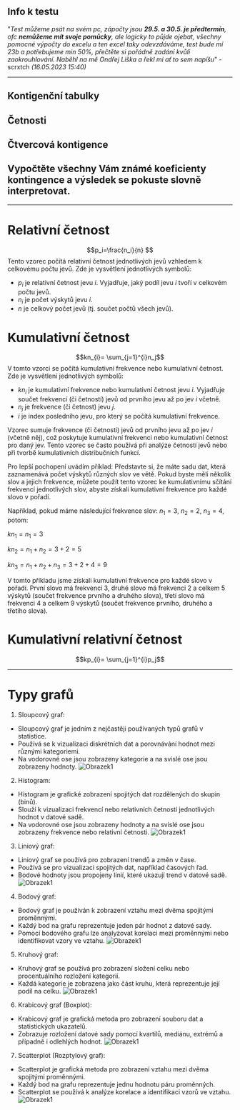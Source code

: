 ## Info k testu

"*Test můžeme psát na svém pc, zápočty jsou **29.5. a 30.5. je předtermín**, ofc **nemůžeme mít svoje pomůcky**, ale logicky to půjde ojebat, všechny pomocné výpočty do excelu a ten excel taky odevzdáváme, test bude mí 23b a potřebujeme min 50%, přečtěte si pořádně zadání kvůli zaokrouhlování. Naběhl na mě Ondřej Liška a řekl mi ať to sem napíšu*" - scrxtch *(16.05.2023 15:40)*

----

## Kontigenční tabulky 
## Četnosti
## Čtvercová kontigence
## Vypočtěte všechny Vám známé koeficienty kontingence a výsledek se pokuste slovně interpretovat. 

----
# Relativní četnost
$$p_i=\frac{n_i}{n} $$
Tento vzorec počítá relativní četnost jednotlivých jevů vzhledem k celkovému počtu jevů. Zde je vysvětlení jednotlivých symbolů:

- $p_i$ je relativní četnost jevu $i$. Vyjadřuje, jaký podíl jevu $i$ tvoří v celkovém počtu jevů.
- $n_i$ je počet výskytů jevu $i$.
- $n$ je celkový počet jevů (tj. součet počtů všech jevů).

# Kumulativní četnost
$$kn_{i}= \sum_{j=1}^{i}n_j$$
V tomto vzorci se počítá kumulativní frekvence nebo kumulativní četnost. Zde je vysvětlení jednotlivých symbolů:

- $kn_i$ je kumulativní frekvence nebo kumulativní četnost jevu $i$. Vyjadřuje součet frekvencí (či četností) jevů od prvního jevu až po jev $i$ včetně.
- $n_j$ je frekvence (či četnost) jevu $j$.
- $i$ je index posledního jevu, pro který se počítá kumulativní frekvence.

Vzorec sumuje frekvence (či četnosti) jevů od prvního jevu až po jev $i$ (včetně něj), což poskytuje kumulativní frekvenci nebo kumulativní četnost pro daný jev. Tento vzorec se často používá při analýze četností jevů nebo při tvorbě kumulativních distribučních funkcí.

Pro lepší pochopení uvádím příklad: Představte si, že máte sadu dat, která zaznamenává počet výskytů různých slov ve větě. Pokud byste měli několik slov a jejich frekvence, můžete použít tento vzorec ke kumulativnímu sčítání frekvencí jednotlivých slov, abyste získali kumulativní frekvence pro každé slovo v pořadí.

Například, pokud máme následující frekvence slov: $n_1 = 3$, $n_2 = 2$, $n_3 = 4$, potom:

$k n_1 = n_1 = 3$

$k n_2 = n_1 + n_2 = 3 + 2 = 5$

$k n_3 = n_1 + n_2 + n_3 = 3 + 2 + 4 = 9$

V tomto příkladu jsme získali kumulativní frekvence pro každé slovo v pořadí. První slovo má frekvenci 3, druhé slovo má frekvenci 2 a celkem 5 výskytů (součet frekvence prvního a druhého slova), třetí slovo má frekvenci 4 a celkem 9 výskytů (součet frekvence prvního, druhého a třetího slova).

# Kumulativní relativní četnost
$$kp_{i}= \sum_{j=1}^{i}p_j$$

-----
# Typy grafů
1. Sloupcový graf:
 - Sloupcový graf je jedním z nejčastěji používaných typů grafů v statistice.
 - Používá se k vizualizaci diskrétních dat a porovnávání hodnot mezi různými kategoriemi.
 - Na vodorovné ose jsou zobrazeny kategorie a na svislé ose jsou zobrazeny hodnoty.
 ![Obrazek1](2.%20semestr/st_grafy/sloupcovy_graf.png)
2. Histogram:
 - Histogram je grafické zobrazení spojitých dat rozdělených do skupin (binů).
 - Slouží k vizualizaci frekvencí nebo relativních četností jednotlivých hodnot v datové sadě.
 - Na vodorovné ose jsou zobrazeny hodnoty a na svislé ose jsou zobrazeny frekvence nebo relativní četnosti.
![Obrazek1](2.%20semestr/st_grafy/histogram.png)
3. Liniový graf:
 - Liniový graf se používá pro zobrazení trendů a změn v čase.
- Používá se pro vizualizaci spojitých dat, například časových řad.
- Bodové hodnoty jsou propojeny linií, které ukazují trend v datové sadě.
![Obrazek1](2.%20semestr/st_grafy/liniovy_graf.png)
4. Bodový graf:
- Bodový graf je používán k zobrazení vztahu mezi dvěma spojitými proměnnými.
- Každý bod na grafu reprezentuje jeden pár hodnot z datové sady.
- Pomocí bodového grafu lze analyzovat korelaci mezi proměnnými nebo identifikovat vzory ve vztahu.
![Obrazek1](2.%20semestr/st_grafy/bodovy_graf.png)
5. Kruhový graf: 
- Kruhový graf se používá pro zobrazení složení celku nebo procentuálního rozložení kategorií.
 - Každá kategorie je zobrazena jako část kruhu, která reprezentuje její podíl na celku.
![Obrazek1](2.%20semestr/st_grafy/kruhovy_graf.png)
6. Krabicový graf (Boxplot):
- Krabicový graf je grafická metoda pro zobrazení souboru dat a statistických ukazatelů.
- Zobrazuje rozložení datové sady pomocí kvartilů, mediánu, extrémů a případně i odlehlých hodnot.
![Obrazek1](2.%20semestr/st_grafy/boxovy_graf.png)
7. Scatterplot (Rozptylový graf): 
- Scatterplot je grafická metoda pro zobrazení vztahu mezi dvěma spojitými proměnnými.
- Každý bod na grafu reprezentuje jednu hodnotu páru proměnných.
- Scatterplot se používá k analýze korelace a identifikaci vzorů ve vztahu.
![Obrazek1](2.%20semestr/st_grafy/scattlerplot.png)


